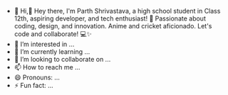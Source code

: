 - 👋 Hi,👋 Hey there, I'm Parth Shrivastava, a high school student in Class 12th, aspiring developer, and tech enthusiast! 🚀 Passionate about coding, design, and innovation. Anime and cricket aficionado. Let's code and collaborate! 💻✨
- 👀 I’m interested in ...
- 🌱 I’m currently learning ...
- 💞️ I’m looking to collaborate on ...
- 📫 How to reach me ...
- 😄 Pronouns: ...
- ⚡ Fun fact: ...

<!---
Vishwas567917/Vishwas567917 is a ✨ special ✨ repository because its `README.md` (this file) appears on your GitHub profile.
You can click the Preview link to take a look at your changes.
--->
